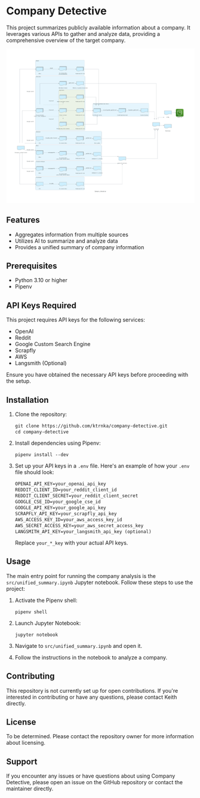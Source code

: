 # Company Detective

This project summarizes publicly available information about a company. It leverages various APIs to gather and analyze data, providing a comprehensive overview of the target company.

![System diagram](src/system_diagram.png)

## Features

- Aggregates information from multiple sources
- Utilizes AI to summarize and analyze data
- Provides a unified summary of company information

## Prerequisites

- Python 3.10 or higher
- Pipenv

## API Keys Required

This project requires API keys for the following services:

- OpenAI
- Reddit
- Google Custom Search Engine
- Scrapfly
- AWS
- Langsmith (Optional)

Ensure you have obtained the necessary API keys before proceeding with the setup.

## Installation

1. Clone the repository:
   ```
   git clone https://github.com/ktrnka/company-detective.git
   cd company-detective
   ```

2. Install dependencies using Pipenv:
   ```
   pipenv install --dev
   ```

3. Set up your API keys in a `.env` file. Here's an example of how your `.env` file should look:

   ```
   OPENAI_API_KEY=your_openai_api_key
   REDDIT_CLIENT_ID=your_reddit_client_id
   REDDIT_CLIENT_SECRET=your_reddit_client_secret
   GOOGLE_CSE_ID=your_google_cse_id
   GOOGLE_API_KEY=your_google_api_key
   SCRAPFLY_API_KEY=your_scrapfly_api_key
   AWS_ACCESS_KEY_ID=your_aws_access_key_id
   AWS_SECRET_ACCESS_KEY=your_aws_secret_access_key
   LANGSMITH_API_KEY=your_langsmith_api_key (optional)
   ```

   Replace `your_*_key` with your actual API keys.

## Usage

The main entry point for running the company analysis is the `src/unified_summary.ipynb` Jupyter notebook. Follow these steps to use the project:

1. Activate the Pipenv shell:
   ```
   pipenv shell
   ```

2. Launch Jupyter Notebook:
   ```
   jupyter notebook
   ```

3. Navigate to `src/unified_summary.ipynb` and open it.

4. Follow the instructions in the notebook to analyze a company.

## Contributing

This repository is not currently set up for open contributions. If you're interested in contributing or have any questions, please contact Keith directly.

## License

To be determined. Please contact the repository owner for more information about licensing.

## Support

If you encounter any issues or have questions about using Company Detective, please open an issue on the GitHub repository or contact the maintainer directly.
